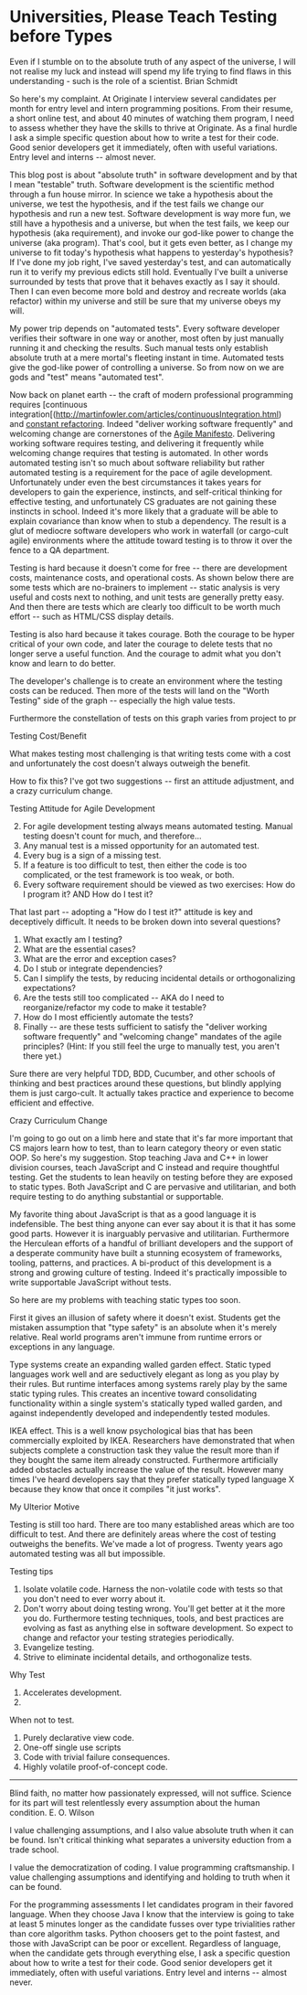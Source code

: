 # Universities, Please Teach Testing before Types

Even if I stumble on to the absolute truth of any aspect of the universe, I will not realise my luck and instead will spend my life trying to find flaws in this understanding - such is the role of a scientist. Brian Schmidt

So here's my complaint. At Originate I interview several candidates per month for entry level and intern programming positions. From their resume, a short online test, and about 40 minutes of watching them program, I need to assess whether they have the skills to thrive at Originate. As a final hurdle I ask a simple specific question about how to write a test for their code. Good senior developers get it immediately, often with useful variations. Entry level and interns -- almost never.

This blog post is about "absolute truth" in software development and by that I mean "testable" truth. Software development is the scientific method through a fun house mirror. In science we take a hypothesis about the universe, we test the hypothesis, and if the test fails we change our hypothesis and run a new test. Software development is way more fun, we still have a hypothesis and a universe, but when the test fails, we keep our hypothesis (aka requirement), and invoke our god-like power to change the universe (aka program). That's cool, but it gets even better, as I change my universe to fit today's hypothesis what happens to yesterday's hypothesis? If I've done my job right, I've saved yesterday's test, and can automatically run it to verify my previous edicts still hold. Eventually I've built a universe surrounded by tests that prove that it behaves exactly as I say it should. Then I can even become more bold and destroy and recreate worlds (aka refactor) within my universe and still be sure that my universe obeys my will.

My power trip depends on "automated tests". Every software developer verifies their software in one way or another, most often by just manually running it and checking the results. Such manual tests only establish absolute truth at a mere mortal's fleeting instant in time. Automated tests give the god-like power of controlling a universe. So from now on we are gods and "test" means "automated test".

Now back on planet earth -- the craft of modern professional programming requires [continuous integration[(http://martinfowler.com/articles/continuousIntegration.html) and [constant refactoring](https://www.agilealliance.org/glossary/refactoring/).  Indeed "deliver working software frequently" and welcoming change are cornerstones of the [Agile Manifesto](http://agilemanifesto.org/principles.html). Delivering working software requires testing, and delivering it frequently while welcoming change requires that testing is automated. In other words automated testing isn't so much about software reliability but rather automated testing is a requirement for the pace of agile development. Unfortunately under even the best circumstances it takes years for developers to gain the experience, instincts, and self-critical thinking for effective testing, and unfortunately CS graduates are not gaining these instincts in school. Indeed it's more likely that a graduate will be able to explain covariance than know when to stub a dependency. The result is a glut of mediocre software developers who work in waterfall (or cargo-cult agile) environments where the attitude toward testing is to throw it over the fence to a QA department.

Testing is hard because it doesn't come for free -- there are development costs, maintenance costs, and operational costs. As shown below there are some tests which are no-brainers to implement -- static analysis is very useful and costs next to nothing, and unit tests are generally pretty easy. And then there are tests which are clearly too difficult to be worth much effort -- such as HTML/CSS display details.

Testing is also hard because it takes courage. Both the courage to be hyper critical of your own code, and later the courage to delete tests that no longer serve a useful function. And the courage to admit what you don't know and learn to do better.

The developer's challenge is to create an environment where the testing costs can be reduced. Then more of the tests will land on the "Worth Testing" side of the graph -- especially the high value tests.

Furthermore the constellation of tests on this graph varies from project to pr



Testing Cost/Benefit

What makes testing most challenging is that writing tests come with a cost and unfortunately the cost doesn't always outweigh the benefit.

How to fix this? I've got two suggestions -- first an attitude adjustment, and a crazy curriculum change.

Testing Attitude for Agile Development

2. For agile development testing always means automated testing. Manual testing doesn't count for much, and therefore...
3. Any manual test is a missed opportunity for an automated test.
3. Every bug is a sign of a missing test.
4. If a feature is too difficult to test, then either the code is too complicated, or the test framework is too weak, or both.
5. Every software requirement should be viewed as two exercises: How do I program it? AND How do I test it?

That last part -- adopting a "How do I test it?" attitude is key and deceptively difficult. It needs to be broken down into several questions?

1. What exactly am I testing?
2. What are the essential cases?
3. What are the error and exception cases?
5. Do I stub or integrate dependencies?
4. Can I simplify the tests, by reducing incidental details or orthogonalizing expectations?
5. Are the tests still too complicated -- AKA do I need to reorganize/refactor my code to make it testable?
4. How do I most efficiently automate the tests?
6. Finally -- are these tests sufficient to satisfy the "deliver working software frequently" and "welcoming change" mandates of the agile principles? (Hint: If you still feel the urge to manually test, you aren't there yet.)

Sure there are very helpful TDD, BDD, Cucumber, and other schools of thinking and best practices around these questions, but blindly applying them is just cargo-cult. It actually takes practice and experience to become efficient and effective.

Crazy Curriculum Change

I'm going to go out on a limb here and state that it's far more important that CS majors learn how to test, than to learn category theory or even static OOP. So here's my suggestion. Stop teaching Java and C++ in lower division courses, teach JavaScript and C instead and require thoughtful testing. Get the students to lean heavily on testing before they are exposed to static types. Both JavaScript and C are pervasive and utilitarian, and both require testing to do anything substantial or supportable.

My favorite thing about JavaScript is that as a good language it is indefensible. The best thing anyone can ever say about it is that it has some good parts. However it is inarguably pervasive and utilitarian. Furthermore the Herculean efforts of a handful of brilliant developers and the support of a desperate community have built a stunning ecosystem of frameworks, tooling, patterns, and practices. A bi-product of this development is a strong and growing culture of testing. Indeed it's practically impossible to write supportable JavaScript without tests.

So here are my problems with teaching static types too soon.

First it gives an illusion of safety where it doesn't exist. Students get the mistaken assumption that "type safety" is an absolute when it's merely relative. Real world programs aren't immune from runtime errors or exceptions in any language.

Type systems create an expanding walled garden effect. Static typed languages work well and are seductively elegant as long as you play by their rules. But runtime interfaces among systems rarely play by the same static typing rules. This creates an incentive toward consolidating functionality within a single system's statically typed walled garden, and against independently developed and independently tested modules.

IKEA effect. This is a well know psychological bias that has been commercially exploited by IKEA. Researchers have demonstrated that when subjects complete a construction task they value the result more than if they bought the same item already constructed. Furthermore artificially added obstacles actually increase the value of the result. However many times I've heard developers say that they prefer statically typed language X because they know that once it compiles "it just works".  

My Ulterior Motive

Testing is still too hard. There are too many established areas which are too difficult to test. And there are definitely areas where the cost of testing outweighs the benefits. We've made a lot of progress. Twenty years ago automated testing was all but impossible.

Testing tips
1. Isolate volatile code. Harness the non-volatile code with tests so that you don't need to ever worry about it.
2. Don't worry about doing testing wrong. You'll get better at it the more you do. Furthermore testing techniques, tools, and best practices are evolving as fast as anything else in software development. So expect to change and refactor your testing strategies periodically.
3. Evangelize testing.
4. Strive to eliminate incidental details, and orthogonalize tests.

Why Test
1. Accelerates development.
2.

When not to test.
1. Purely declarative view code.
2. One-off single use scripts
3. Code with trivial failure consequences.
4. Highly volatile proof-of-concept code.


-----------------

Blind faith, no matter how passionately expressed, will not suffice. Science for its part will test relentlessly every assumption about the human condition. E. O. Wilson

I value challenging assumptions, and I also value absolute truth when it can be found. Isn't critical thinking what separates a university eduction from a trade school.

I value the democratization of coding. I value programming craftsmanship. I value challenging assumptions and identifying and holding to truth when it can be found.


For the programming assessments I let candidates program in their favored language. When they choose Java I know that the interview is going to take at least 5 minutes longer as the candidate fusses over type trivialities rather than core algorithm tasks. Python choosers get to the point fastest, and those with JavaScript can be poor or excellent. Regardless of language, when the candidate gets through everything else, I ask a specific question about how to write a test for their code. Good senior developers get it immediately, often with useful variations. Entry level and interns -- almost never.
